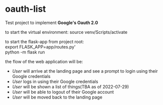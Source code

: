 # oauth-list
Test project to implement **Google's Oauth 2.0**

to start the virtual environment:
source venv/Scripts/activate

to start the flask-app from project root:\
export FLASK_APP=app/routes.py'\
python -m flask run

the flow of the web application will be:
- *User* will arrive at the landing page and see a prompt to login using their Google credentials
- *User* logs in using their Google credentials
- *User* will be shown a list of things(TBA as of 2022-07-29)
- *User* will be able to logout of their Google account
- *User* will be moved back to the landing page
